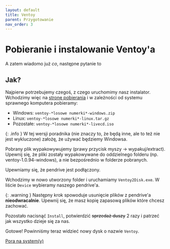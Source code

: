 ```yaml
---
layout: default
title: Ventoy
parent: Przygotowanie
nav_order: 3
---
```


# Pobieranie i instalowanie Ventoy'a

A zatem wiadomo już *co*, następne pytanie to

## Jak?

Najpierw potrzebujemy czegoś, z czego uruchomimy nasz instalator. Wchodzimy więc na [stronę pobierania]("https://github.com/ventoy/Ventoy/releases") i w zależności od systemu sprawnego komputera pobieramy:

- Windows: `ventoy-*losowe numerki*-windows.zip`
- Linux: `ventoy-*losowe numerki*-linux.tar.gz`
- Pozostałe: `ventoy-*losowe numerki*-livecd.iso`

{: .info }
W tej wersji poradnika (nie znaczy to, że będą inne, ale to też nie jest wykluczone) założę, że używać będziemy Windowsa.

Pobrany plik wypakowywujemy (prawy przycisk myszy -> wypakuj/extract). Upewnij się, że pliki zostały wypakowywane do oddzielnego folderu (np. ventoy-1.0.94-windows), a nie bezpośrednio w folderze pobranych.

Upewniamy się, że pendrive jest podłączony.

Wchodzimy w nowo utworzony folder i uruchamiamy `Ventoy2Disk.exe`. W liście `Device` wybieramy naszego pendrive'a.

{: .warning }
Następny krok spowoduje usunięcie plików z pendrive'a **nieodwracalnie**. Upewnij się, że masz kopię zapasową plików które chcesz zachować.

Pozostało nacisnąć `Install`, potwierdzić ~~sprzedaż duszy~~ 2 razy i patrzeć jak wszystko dzieje się za nas.

Gotowe! Powinniśmy teraz widzieć nowy dysk o nazwie `Ventoy`.

[Pora na system(y)](windows)
